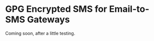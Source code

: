 GPG Encrypted SMS for Email-to-SMS Gateways
===========================================

Coming soon, after a little testing.
